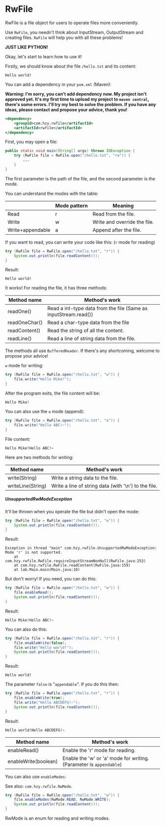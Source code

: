 # RwFile

RwFile is a file object for users to operate files more conveniently.

Use `RwFile`, you needn't think about InputStream, OutputStream and creating files. `RwFile` will help you with all these problems!

**JUST LIKE PYTHON!**

Okay, let's start to learn how to use it!

Firstly, we should know about the file `/hello.txt` and its content:

```
Hello world!
```

You can add a dependency in your `pom.xml` (Maven):

**Warning: I'm sorry, you can't add dependency now. My project isn't approved yet. It's my first time to upload my project to `maven central`, there's some errors.
I'll try my best to solve the problem.
If you have any ideas, please contact and propose your advice, thank you!**

```xml
<dependency>
    <groupId>com.hzy.rwfile</artifactId>
    <artifactId>rwfile</artifactId>
</dependency>
```

First, you may open a file:

```java
public static void main(String[] args) throws IOException {
    try (RwFile file = RwFile.open("/hello.txt", "rw")) {
    	...
    }
}
```

The first parameter is the path of the file, and the second parameter is the mode.

You can understand the modes with the table:

|                  | Mode pattern | Meaning                      |
| ---------------- | ------------ | ---------------------------- |
| Read             | r            | Read from the file.          |
| Write            | w            | Write and override the file. |
| Write+appendable | a            | Append after the file.       |

If you want to read, you can write your code like this: (`r` mode for reading)

```java
try (RwFile file = RwFile.open("/hello.txt", "r")) {
    System.out.println(file.readContent());
}
```

Result:

```
Hello world!
```

It works! For reading the file, it has three methods:

| Method name   | Method's work                                                |
| ------------- | ------------------------------------------------------------ |
| readOne()     | Read a int-type data from the file (Same as inputStream.read()) |
| readOneChar() | Read a char-type data from the file                          |
| readContent() | Read the string of all the content.                          |
| readLine()    | Read a line of string data from the file.                    |

The methods all use `BufferedReader`. If there's any shortcoming, welcome to propose your advice!

`w` mode for writing:

```java
try (RwFile file = RwFile.open("/hello.txt", "w")) {
    file.write("Hello Mike!");
}
```

After the program exits, the file content will be:

```
Hello Mike!
```

You can also use the `a` mode (append):

```java
try (RwFile file = RwFile.open("/hello.txt", "a")) {
    file.write("Hello ABC!~");
}
```

File content:

```
Hello Mike!Hello ABC!~
```

Here are two methods for writing:

| Method name       | Method's work                                        |
| ----------------- | ---------------------------------------------------- |
| write(String)     | Write a string data to the file.                     |
| writeLine(String) | Write a line of string data (with '\n') to the file. |

##### UnsupportedRwModeException

It'll be thrown when you operate the file but didn't open the mode:

```java
try (RwFile file = RwFile.open("/hello.txt", "w")) {
    System.out.println(file.readContent());
}
```

Result:

```
Exception in thread "main" com.hzy.rwfile.UnsupportedRwModeException: Mode 'r' is not supported.
	at com.hzy.rwfile.RwFile.requireInputStreamNonNull(RwFile.java:253)
	at com.hzy.rwfile.RwFile.readContent(RwFile.java:159)
	at lab.Main.main(Main.java:10)
```

But don't worry! If you need, you can do this:

```java
try (RwFile file = RwFile.open("/hello.txt", "w")) {
    file.enableRead();
    System.out.println(file.readContent());
}
```

Result:

```
Hello Mike!Hello ABC!~
```

You can also do this:

```java
try (RwFile file = RwFile.open("/hello.txt", "r")) {
    file.enableWrite(false);
    file.write("Hello world!");
    System.out.println(file.readContent());
}
```

Result:

```
Hello world!
```

The parameter `false` is "`appendable`". If you do this then:

```java
try (RwFile file = RwFile.open("/hello.txt", "r")) {
    file.enableWrite(true);
    file.write("Hello ABCDEFG!~");
    System.out.println(file.readContent());
}
```

Result:

```
Hello world!Hello ABCDEFG!~
```

| Method name          | Method's work                                                |
| -------------------- | ------------------------------------------------------------ |
| enableRead()         | Enable the 'r' mode for reading.                             |
| enableWrite(boolean) | Enable the 'w' or 'a' mode for writing. (Parameter is `appendable`) |

You can also use `enableModes`:

See also: `com.hzy.rwfile.RwMode`.

```java
try (RwFile file = RwFile.open("/hello.txt", "w")) {
    file.enableModes(RwMode.READ, RwMode.WRITE);
    System.out.println(file.readContent());
}
```

RwMode is an enum for reading and writing modes.

